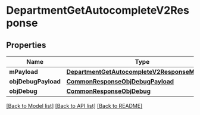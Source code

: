 # DepartmentGetAutocompleteV2Response

## Properties
Name | Type | Description | Notes
------------ | ------------- | ------------- | -------------
**mPayload** | [**DepartmentGetAutocompleteV2ResponseMPayload**](DepartmentGetAutocompleteV2ResponseMPayload.md) |  | 
**objDebugPayload** | [**CommonResponseObjDebugPayload**](CommonResponseObjDebugPayload.md) |  | [optional] 
**objDebug** | [**CommonResponseObjDebug**](CommonResponseObjDebug.md) |  | [optional] 

[[Back to Model list]](../README.md#documentation-for-models) [[Back to API list]](../README.md#documentation-for-api-endpoints) [[Back to README]](../README.md)


